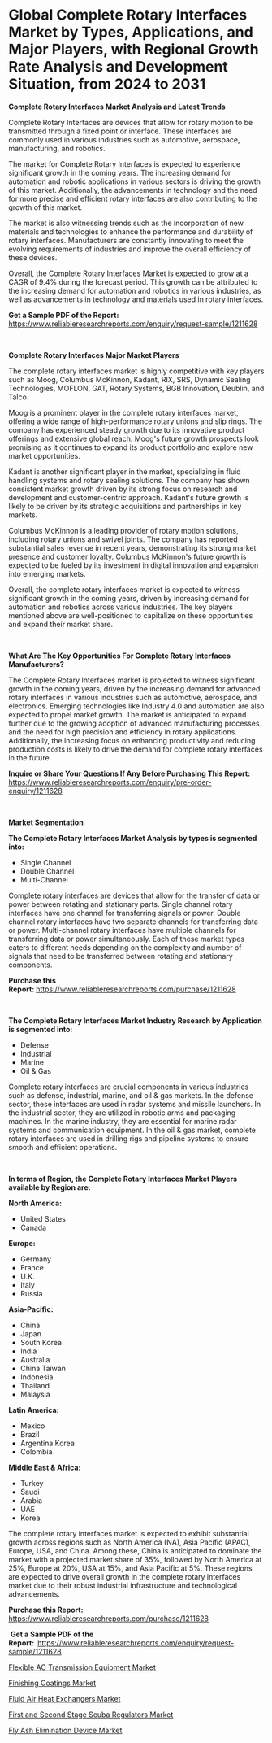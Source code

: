 <p><h1>Global Complete Rotary Interfaces Market by Types, Applications, and Major Players, with Regional Growth Rate Analysis and Development Situation, from 2024 to 2031</h1></p><p><strong>Complete Rotary Interfaces Market Analysis and Latest Trends</strong></p>
<p><p>Complete Rotary Interfaces are devices that allow for rotary motion to be transmitted through a fixed point or interface. These interfaces are commonly used in various industries such as automotive, aerospace, manufacturing, and robotics.</p><p>The market for Complete Rotary Interfaces is expected to experience significant growth in the coming years. The increasing demand for automation and robotic applications in various sectors is driving the growth of this market. Additionally, the advancements in technology and the need for more precise and efficient rotary interfaces are also contributing to the growth of this market.</p><p>The market is also witnessing trends such as the incorporation of new materials and technologies to enhance the performance and durability of rotary interfaces. Manufacturers are constantly innovating to meet the evolving requirements of industries and improve the overall efficiency of these devices.</p><p>Overall, the Complete Rotary Interfaces Market is expected to grow at a CAGR of 9.4% during the forecast period. This growth can be attributed to the increasing demand for automation and robotics in various industries, as well as advancements in technology and materials used in rotary interfaces.</p></p>
<p><strong>Get a Sample PDF of the Report:&nbsp;</strong> <a href="https://www.reliableresearchreports.com/enquiry/request-sample/1211628">https://www.reliableresearchreports.com/enquiry/request-sample/1211628</a></p>
<p>&nbsp;</p>
<p><strong>Complete Rotary Interfaces Major Market Players</strong></p>
<p><p>The complete rotary interfaces market is highly competitive with key players such as Moog, Columbus McKinnon, Kadant, RIX, SRS, Dynamic Sealing Technologies, MOFLON, GAT, Rotary Systems, BGB Innovation, Deublin, and Talco. </p><p>Moog is a prominent player in the complete rotary interfaces market, offering a wide range of high-performance rotary unions and slip rings. The company has experienced steady growth due to its innovative product offerings and extensive global reach. Moog's future growth prospects look promising as it continues to expand its product portfolio and explore new market opportunities.</p><p>Kadant is another significant player in the market, specializing in fluid handling systems and rotary sealing solutions. The company has shown consistent market growth driven by its strong focus on research and development and customer-centric approach. Kadant's future growth is likely to be driven by its strategic acquisitions and partnerships in key markets.</p><p>Columbus McKinnon is a leading provider of rotary motion solutions, including rotary unions and swivel joints. The company has reported substantial sales revenue in recent years, demonstrating its strong market presence and customer loyalty. Columbus McKinnon's future growth is expected to be fueled by its investment in digital innovation and expansion into emerging markets.</p><p>Overall, the complete rotary interfaces market is expected to witness significant growth in the coming years, driven by increasing demand for automation and robotics across various industries. The key players mentioned above are well-positioned to capitalize on these opportunities and expand their market share.</p></p>
<p>&nbsp;</p>
<p><strong>What Are The Key Opportunities For Complete Rotary Interfaces Manufacturers?</strong></p>
<p><p>The Complete Rotary Interfaces market is projected to witness significant growth in the coming years, driven by the increasing demand for advanced rotary interfaces in various industries such as automotive, aerospace, and electronics. Emerging technologies like Industry 4.0 and automation are also expected to propel market growth. The market is anticipated to expand further due to the growing adoption of advanced manufacturing processes and the need for high precision and efficiency in rotary applications. Additionally, the increasing focus on enhancing productivity and reducing production costs is likely to drive the demand for complete rotary interfaces in the future.</p></p>
<p><strong>Inquire or Share Your Questions If Any Before Purchasing This Report:</strong> <a href="https://www.reliableresearchreports.com/enquiry/pre-order-enquiry/1211628">https://www.reliableresearchreports.com/enquiry/pre-order-enquiry/1211628</a></p>
<p>&nbsp;</p>
<p><strong>Market Segmentation</strong></p>
<p><strong>The Complete Rotary Interfaces Market Analysis by types is segmented into:</strong></p>
<p><ul><li>Single Channel</li><li>Double Channel</li><li>Multi-Channel</li></ul></p>
<p><p>Complete rotary interfaces are devices that allow for the transfer of data or power between rotating and stationary parts. Single channel rotary interfaces have one channel for transferring signals or power. Double channel rotary interfaces have two separate channels for transferring data or power. Multi-channel rotary interfaces have multiple channels for transferring data or power simultaneously. Each of these market types caters to different needs depending on the complexity and number of signals that need to be transferred between rotating and stationary components.</p></p>
<p><strong>Purchase this Report:&nbsp;</strong><a href="https://www.reliableresearchreports.com/purchase/1211628">https://www.reliableresearchreports.com/purchase/1211628</a></p>
<p>&nbsp;</p>
<p><strong>The Complete Rotary Interfaces Market Industry Research by Application is segmented into:</strong></p>
<p><ul><li>Defense</li><li>Industrial</li><li>Marine</li><li>Oil & Gas</li></ul></p>
<p><p>Complete rotary interfaces are crucial components in various industries such as defense, industrial, marine, and oil & gas markets. In the defense sector, these interfaces are used in radar systems and missile launchers. In the industrial sector, they are utilized in robotic arms and packaging machines. In the marine industry, they are essential for marine radar systems and communication equipment. In the oil & gas market, complete rotary interfaces are used in drilling rigs and pipeline systems to ensure smooth and efficient operations.</p></p>
<p>&nbsp;</p>
<p><strong>In terms of Region, the Complete Rotary Interfaces Market Players available by Region are:</strong></p>
<p>
    <p> <strong> North America: </strong>
        <ul>
            <li>United States</li>
            <li>Canada</li>
        </ul>
        </p> 
    <p> <strong> Europe: </strong>
        <ul>
            <li>Germany</li>
            <li>France</li>
            <li>U.K.</li>
            <li>Italy</li>
            <li>Russia</li>
        </ul>
        </p> 
    <p> <strong> Asia-Pacific: </strong>
        <ul>
            <li>China</li>
            <li>Japan</li>
            <li>South Korea</li>
            <li>India</li>
            <li>Australia</li>
            <li>China Taiwan</li>
            <li>Indonesia</li>
            <li>Thailand</li>
            <li>Malaysia</li>
        </ul>
        </p> 
    <p> <strong> Latin America: </strong>
        <ul>
            <li>Mexico</li>
            <li>Brazil</li>
            <li>Argentina Korea</li>
            <li>Colombia</li>
        </ul>
        </p> 
    <p> <strong> Middle East & Africa: </strong>
        <ul>
            <li>Turkey</li>
            <li>Saudi</li>
            <li>Arabia</li>
            <li>UAE</li>
            <li>Korea</li>
        </ul>
    </p>
    </p>
<p><p>The complete rotary interfaces market is expected to exhibit substantial growth across regions such as North America (NA), Asia Pacific (APAC), Europe, USA, and China. Among these, China is anticipated to dominate the market with a projected market share of 35%, followed by North America at 25%, Europe at 20%, USA at 15%, and Asia Pacific at 5%. These regions are expected to drive overall growth in the complete rotary interfaces market due to their robust industrial infrastructure and technological advancements.</p></p>
<p><strong>Purchase this Report: </strong><a href="https://www.reliableresearchreports.com/purchase/1211628">https://www.reliableresearchreports.com/purchase/1211628</a></p>
<p>&nbsp;<strong>Get a Sample PDF of the Report:&nbsp;&nbsp;</strong><a href="https://www.reliableresearchreports.com/enquiry/request-sample/1211628">https://www.reliableresearchreports.com/enquiry/request-sample/1211628</a></p>
<p><strong></strong></p>
<p><p><a href="https://medium.com/@henryprice766/flexible-ac-transmission-equipment-market-insights-into-market-cagr-market-trends-and-growth-7b4e1a2b1edd">Flexible AC Transmission Equipment Market</a></p><p><a href="https://medium.com/@henryprice766/finishing-coatings-market-size-cagr-trends-2024-2030-c08f4f9a9846">Finishing Coatings Market</a></p><p><a href="https://medium.com/@henryprice766/fluid-air-heat-exchangers-market-exploring-market-share-market-trends-and-future-growth-b2d41aa13400">Fluid Air Heat Exchangers Market</a></p><p><a href="https://medium.com/p/f22ff900b5e9/edit">First and Second Stage Scuba Regulators Market</a></p><p><a href="https://medium.com/@henryprice766/fly-ash-elimination-device-market-analysis-and-sze-forecasted-for-period-from-2024-to-2031-4f7605ea7a78">Fly Ash Elimination Device Market</a></p></p>